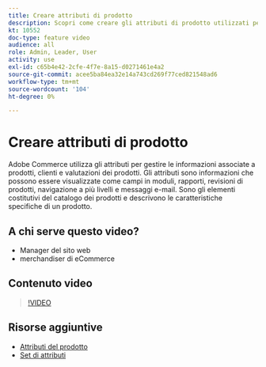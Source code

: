 ```yaml
---
title: Creare attributi di prodotto
description: Scopri come creare gli attributi di prodotto utilizzati per gestire le informazioni associate a prodotti, clienti e classificazioni di prodotto.
kt: 10552
doc-type: feature video
audience: all
role: Admin, Leader, User
activity: use
exl-id: c65b4e42-2cfe-4f7e-8a15-d0271461e4a2
source-git-commit: acee5ba84ea32e14a743cd269f77ced821548ad6
workflow-type: tm+mt
source-wordcount: '104'
ht-degree: 0%

---
```


# Creare attributi di prodotto

Adobe Commerce utilizza gli attributi per gestire le informazioni associate a prodotti, clienti e valutazioni dei prodotti. Gli attributi sono informazioni che possono essere visualizzate come campi in moduli, rapporti, revisioni di prodotti, navigazione a più livelli e messaggi e-mail. Sono gli elementi costitutivi del catalogo dei prodotti e descrivono le caratteristiche specifiche di un prodotto.

## A chi serve questo video?

- Manager del sito web
- merchandiser di eCommerce

## Contenuto video

>[!VIDEO](https://video.tv.adobe.com/v/343749?quality=12&learn=on)

## Risorse aggiuntive

- [Attributi del prodotto](https://docs.magento.com/user-guide/catalog/product-attributes.html)
- [Set di attributi](https://docs.magento.com/user-guide/stores/attribute-sets.html)
